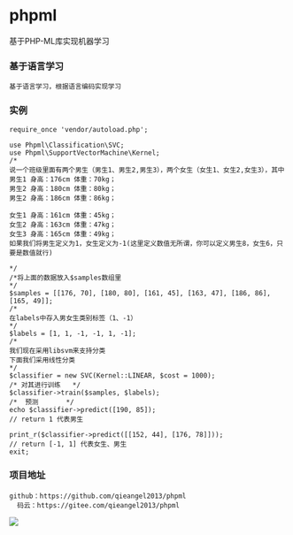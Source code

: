 # phpml
基于PHP-ML库实现机器学习
### 基于语言学习
    基于语言学习，根据语言编码实现学习
### 实例
    require_once 'vendor/autoload.php';

    use Phpml\Classification\SVC;
    use Phpml\SupportVectorMachine\Kernel;
    /*
    说一个班级里面有两个男生（男生1、男生2,男生3），两个女生（女生1、女生2,女生3），其中
    男生1 身高：176cm 体重：70kg；
    男生2 身高：180cm 体重：80kg；
    男生2 身高：186cm 体重：86kg；

    女生1 身高：161cm 体重：45kg；
    女生2 身高：163cm 体重：47kg；
    女生3 身高：165cm 体重：49kg；
    如果我们将男生定义为1，女生定义为-1(这里定义数值无所谓，你可以定义男生8，女生6，只要是数值就行)

    */
    /*将上面的数据放入$samples数组里
    */
    $samples = [[176, 70], [180, 80], [161, 45], [163, 47], [186, 86], [165, 49]];
    /*
    在labels中存入男女生类别标签（1、-1）
    */
    $labels = [1, 1, -1, -1, 1, -1];
    /*
    我们现在采用libsvm来支持分类
    下面我们采用线性分类
    */
    $classifier = new SVC(Kernel::LINEAR, $cost = 1000);
    /* 对其进行训练   */
    $classifier->train($samples, $labels);
    /*  预测       */
    echo $classifier->predict([190, 85]);
    // return 1 代表男生

    print_r($classifier->predict([[152, 44], [176, 78]]));
    // return [-1, 1] 代表女生、男生
    exit;
 ### 项目地址
    github：https://github.com/qieangel2013/phpml
      码云：https://gitee.com/qieangel2013/phpml
 ![](https://github.com/qieangel2013/zys/blob/master/public/images/pw.jpg)
